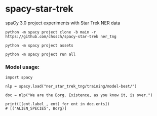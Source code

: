 # spacy-star-trek
spaCy 3.0 project experiments with Star Trek NER data

```python -m spacy project clone -b main -r https://github.com/chssch/spacy-star-trek ner_tng```

```python -m spacy project assets```


```python -m spacy project run all```


### Model usage:
```
import spacy

nlp = spacy.load("ner_star_trek_tng/training/model-best/")

doc = nlp("We are the Borg. Existence, as you know it, is over.")

print([(ent.label_, ent) for ent in doc.ents])
# [('ALIEN_SPECIES', Borg)]
```
